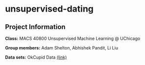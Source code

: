 # unsupervised-dating

## Project Information

**Class:** MACS 40800 Unsupervised Machine Learning @ UChicago

**Group members:** Adam Shelton, Abhishek Pandit, Li Liu

**Data sets:** OkCupid Data [(link)](https://github.com/rudeboybert/JSE_OkCupid)
